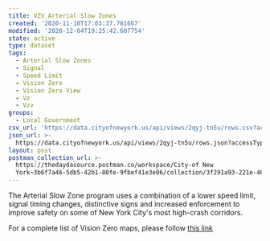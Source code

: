 ```yaml
---
title: VZV_Arterial Slow Zones
created: '2020-11-10T17:03:37.761667'
modified: '2020-12-04T19:25:42.607754'
state: active
type: dataset
tags:
  - Arterial Slow Zones
  - Signal
  - Speed Limit
  - Vision Zero
  - Vision Zero View
  - Vz
  - Vzv
groups:
  - Local Government
csv_url: 'https://data.cityofnewyork.us/api/views/2qyj-tn5u/rows.csv?accessType=DOWNLOAD'
json_url: >-
  https://data.cityofnewyork.us/api/views/2qyj-tn5u/rows.json?accessType=DOWNLOAD
layout: post
postman_collection_url: >-
  https://thedaydasource.postman.co/workspace/City-of New
  York~3b6f7a46-5db5-42b1-80fe-9fbef41e3e06/collection/3f291a93-221e-46a8-a722-606cb315e45a
---
```

The Arterial Slow Zone program uses a combination of a lower speed limit, signal timing changes, distinctive signs and increased enforcement to improve safety on some of New York City's most high-crash corridors.

For a complete list of Vision Zero maps, please follow <a href="https://data.cityofnewyork.us/browse?q=vzv&sortBy=last_modified&utf8=%E2%9C%93">this link</a>

